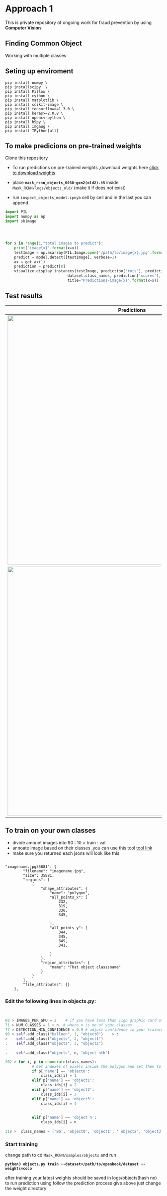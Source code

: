 # Approach 1


This is private repository of ongoing work for fraud prevention by using **Computer Vision**


## Finding Common Object 

Working with multiple classes:

## Seting up enviroment

```
pip install numpy \
pip installscipy  \
pip install Pillow \
pip install cython \
pip install matplotlib \
pip install scikit-image \
pip install tensorflow>=1.3.0 \
pip install keras>=2.0.8 \
pip install opencv-python \
pip install h5py \
pip install imgaug \
pip install IPython[all] 
```

## To make predicions on pre-trained weights
Clone this repository

* To run predictions on pre-trained weights ,download weights here [click to download weights](https://drive.google.com/open?id=1hKfu69Oac5JRh8FfGWLOkzCU-duw5pJn)

* place **`mask_rcnn_objects_0030-gen2(old2).h5`** inside `Mask_RCNN/logs/objects_old/` (make it if does not exist)

* run `inspect_objects_model.ipnyb` cell by cell and in the last you can append
```python
import PIL
import numpy as np
import skimage 




for x in range(1,"total images to predict"):
    print("image{x}".format(x=x))
    testImage = np.asarray(PIL.Image.open('/path/to/image{x}.jpg'.format(x=x)))
    predict = model.detect([testImage], verbose=1)
    ax = get_ax(1)
    prediction = predict[0]
    visualize.display_instances(testImage, prediction['rois'], prediction['masks'], prediction['class_ids'], 
                            dataset.class_names, prediction['scores'], ax=ax,
                            title="Predictions-image{x}".format(x=x))
  ```                          

## Test results
 Predictions                                              |  Input Images
:--------------------------------------------------------:|:-------------------------:
<img src="https://i.imgur.com/vD1wSBc.png" width="800" /> | <img src="https://i.imgur.com/4FaCF4o.jpg" width="400" />
<img src="https://i.imgur.com/uIAHaRp.png"  width="800" />| <img src="https://i.imgur.com/PFYRd53.jpg"  width="400" />
 

## To train on your own classes

* divide amount images into 90 : 10 > train : val
* annoate image based on their classes ,you can use this tool [tool link](http://www.robots.ox.ac.uk/~vgg/software/via/via.htm)
* make sure you returned each jsons will look like this 

```jsons

"imagename.jpg35881": {
        "filename": "imagename.jpg",
        "size": 35881,
        "regions": [
            {
                "shape_attributes": {
                    "name": "polygon",
                    "all_points_x": [
                        232,
                        319,
                        330,
                        345,
               
                    ],
                    "all_points_y": [
                        344,
                        345,
                        349,
                        341,
    
                    ]
                },
                "region_attributes": {
                    "name": "That object classsname"
                }
            }
        ],
        "file_attributes": {}
    },
```


### Edit the following lines in objects.py:

```python


68 > IMAGES_PER_GPU = 2    # if you have less than 11gb graphic card other wise set it to 1
71 > NUM_CLASSES = 1 + n  # where n is no of your classes 
77 > DETECTION_MIN_CONFIDENCE = 0.9 # adjust confidence in your training 0.9 => 90% 
90 > self.add_class("balloon", 1, "object0")    > :
>    self.add_class("objects", 2, "object1")
.    self.add_class("objects", 3, "object2")
.     
.    self.add_class("objects", n, "object nth")

202 > for i, p in enumerate(class_names):
            # Get indexes of pixels inside the polygon and set them to 1
            if p['name'] == 'object0':
                class_ids[i] = 1
            elif p['name'] == 'object1':
                class_ids[i] = 2
            elif p['name'] == 'object2':
                class_ids[i] = 3
            elif p['name'] == 'object3':
                class_ids[i] = 4
                .
                .
            elif p['name'] == 'object n':
                class_ids[i] = n
                
318 >  class_names = ['BG', 'object0', 'object1', ' object2', 'object3',, , ,'object n']


```

### Start training

change path to cd `Mask_RCNN/samples/objects` and run

**`python3 objects.py train --dataset=/path/to/openbook/dataset --weights=coco`**

after training your latest weights should be saved in logs/objects(hash no) to  run prediction using follow the prediction process give above just  change the weight directory




